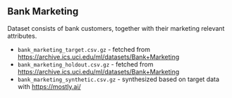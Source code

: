 
## Bank Marketing

Dataset consists of bank customers, together with their marketing relevant attributes.

 * `bank_marketing_target.csv.gz` - fetched from https://archive.ics.uci.edu/ml/datasets/Bank+Marketing
 * `bank_marketing_holdout.csv.gz` - fetched from https://archive.ics.uci.edu/ml/datasets/Bank+Marketing
 * `bank_marketing_synthetic.csv.gz` - synthesized based on target data with https://mostly.ai/
